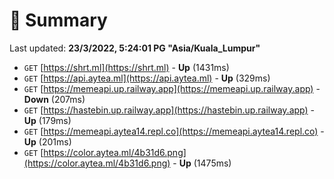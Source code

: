 # 📖 Summary
Last updated: **23/3/2022, 5:24:01 PG "Asia/Kuala_Lumpur"**

- `GET` [https://shrt.ml](https://shrt.ml) - **Up** (1431ms)
- `GET` [https://api.aytea.ml](https://api.aytea.ml) - **Up** (329ms)
- `GET` [https://memeapi.up.railway.app](https://memeapi.up.railway.app) - **Down** (207ms)
- `GET` [https://hastebin.up.railway.app](https://hastebin.up.railway.app) - **Up** (179ms)
- `GET` [https://memeapi.aytea14.repl.co](https://memeapi.aytea14.repl.co) - **Up** (201ms)
- `GET` [https://color.aytea.ml/4b31d6.png](https://color.aytea.ml/4b31d6.png) - **Up** (1475ms)
